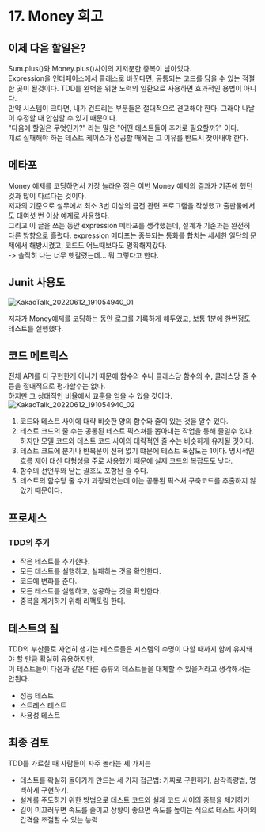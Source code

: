 # 17. Money 회고

## 이제 다음 할일은?
Sum.plus()와 Money.plus()사이의 지저분한 중복이 남아있다.  
Expression을 인터페이스에서 클래스로 바꾼다면, 공통되는 코드를 담을 수 있는 적절한 곳이 될것이다.
TDD를 완벽을 위한 노력의 일환으로 사용하면 효과적인 용법이 아니다.  
만약 시스템이 크다면, 내가 건드리는 부분들은 절대적으로 견고해야 한다. 그래야 나날이 수정할 때 안심할 수 있기 때문이다.  
"다음에 할일은 무엇인가?" 라는 말은 "어떤 테스트들이 추가로 필요할까?" 이다.  
때로 실패해야 하는 테스트 케이스가 성공할 때에는 그 이유를 반드시 찾아내야 한다.

## 메타포
Money 예제를 코딩하면서 가장 놀라운 점은 이번 Money 예제의 결과가 기존에 했던것과 많이 다르다는 것이다.  
저자의 기준으로 실무에서 최소 3번 이상의 금전 관련 프로그램을 작성했고 출판물에서도 대여섯 번 이상 예제로 사용했다.  
그리고 이 글을 쓰는 동안 expression 메타포를 생각했는데, 설계가 기존과는 완전히 다른 방향으로 흘렀다.
expression 메타포는 중복되는 통화를 합치는 세세한 일단의 문제에서 해방시켰고, 코드도 어느때보다도 명확해져갔다.  
-> 솔직히 나는 너무 햇갈렸는데... 뭐 그렇다고 한다.

## Junit 사용도
![KakaoTalk_20220612_191054940_01](https://user-images.githubusercontent.com/50142323/173228359-8046c0c5-4493-482d-8c68-e6807dfa62a0.jpg)

저자가 Money예제를 코딩하는 동안 로그를 기록하게 해두었고, 보통 1분에 한번정도 테스트를 실행했다.  

## 코드 메트릭스
전체 API를 다 구현한게 아니기 때문에 함수의 수나 클래스당 함수의 수, 클래스당 줄 수 등을 절대적으로 평가할수는 없다.  
하지만 그 상대적인 비율에서 교훈을 얻을 수 있을 것이다.  
![KakaoTalk_20220612_191054940_02](https://user-images.githubusercontent.com/50142323/173228442-b1a4cdc5-92ca-488b-a540-3dff7bdc87b6.jpg)
1. 코드와 테스트 사이에 대략 비슷한 양의 함수와 줄이 있는 것을 알수 있다.
2. 테스트 코드의 줄 수는 공통된 테스트 픽스쳐를 뽑아내는 작업을 통해 줄일수 있다. 하지만 모델 코드와 테스트 코드 사이의 대략적인 줄 수는 비슷하게 유지될 것이다.
3. 테스트 코드에 분기나 반복문이 전혀 없기 떄문에 테스트 복잡도는 1이다. 명시적인 흐름 제어 대신 다형성을 주로 사용했기 때문에 실제 코드의 복잡도도 낮다.
4. 함수의 선언부와 닫는 괄호도 포함된 줄 수다.
5. 테스트의 함수당 줄 수가 과장되었는데 이는 공통된 픽스처 구축코드를 추출하지 않았기 때문이다.

## 프로세스
### TDD의 주기
 - 작은 테스트를 추가한다.
 - 모든 테스트를 실행하고, 실패하는 것을 확인한다.
 - 코드에 변화를 준다.
 - 모든 테스트를 실행하고, 성공하는 것을 확인한다.
 - 중복을 제거하기 위해 리팩토링 한다.

## 테스트의 질
TDD의 부산물로 자연히 생기는 테스트들은 시스템의 수명이 다할 때까지 함께 유지돼야 할 만큼 확실히 유용하지만,  
이 테스트들이 다음과 같은 다른 종류의 테스트들을 대체할 수 있을거라고 생각해서는 안된다.  
 - 성능 테스트
 - 스트레스 테스트
 - 사용성 테스트

## 최종 검토
TDD를 가르칠 때 사람들이 자주 놀라는 세 가지는
 - 테스트를 확실히 돌아가게 만드는 세 가지 접근법: 가짜로 구현하기, 삼각측량법, 명백하게 구현하기.
 - 설계를 주도하기 위한 방법으로 테스트 코드와 실제 코드 사이의 중복을 제거하기
 - 길이 미끄러우면 속도를 줄이고 상황이 좋으면 속도를 높이는 식으로 테스트 사이의 간격을 조절할 수 있는 능력
